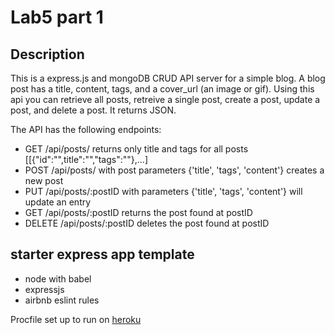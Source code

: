 # Lab5 part 1 

## Description
This is a express.js and mongoDB CRUD API server for a simple blog. A blog post has a title, content, tags, and a cover_url (an image or gif). Using this api you can retrieve all posts, retreive a single post, create a post, update a post, and delete a post. It returns JSON. 

The API has the following endpoints:

* GET /api/posts/ returns only title and tags for all posts [[{"id":"",title":"","tags":""},...]
* POST /api/posts/ with post parameters {'title', 'tags', 'content'} creates a new post
* PUT /api/posts/:postID with parameters {'title', 'tags', 'content'} will update an entry
* GET /api/posts/:postID returns the post found at postID
* DELETE /api/posts/:postID deletes the post found at postID

## starter express app template

* node with babel
* expressjs
* airbnb eslint rules

Procfile set up to run on [heroku](https://devcenter.heroku.com/articles/getting-started-with-nodejs#deploy-the-app)


